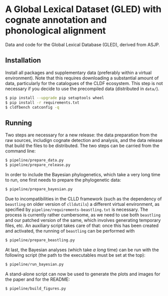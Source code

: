 # A Global Lexical Dataset (GLED) with cognate annotation and phonological alignment

Data and code for the Global Lexical Database (GLED), derived from ASJP.

## Installation

Install all packages and supplementary data (preferably within a virtual environment). Note that this requires
downloading a substantial amount of data, particularly for the catalogues of the CLDF ecosystem. This step is
not necessary if you decide to use the precompiled data (distributed in `data/`).

```bash
$ pip install --upgrade pip setuptools wheel 
$ pip install -r requirements.txt
$ cldfbench catconfig -q
```

## Running

Two steps are necessary for a new release: the data preparation from the raw sources, includign cognate detection and analysis, and the data release that build the files to be distributed. The two steps can be carried from the command line:

```bash
$ pipeline/prepare_data.py
$ pipeline/prepare_release.py
```

In order to include the Bayesian phylogenetics, which take a very long time to
run, one first needs to prepare the phylogenetic data:

```bash
$ pipeline/prepare_bayesian.py
```

Due to incompatibilities in the CLLD framework (such as the dependency of
`beastling` on older version of `clldutils`) a different virtual environment,
as specified by `pipeline/requirements-beastling.txt` is necessary. The
process is currently rather cumbersome, as we need to use both
`beastling` and our patched version of the same, which involves generating
temporary files, etc. An auxiliary script takes care of that: once
this has been created and activated, the running of `beastling` can
be performed with

```bash
$ pipeline/prepare_beastling.py
```

At last, the Bayesian analyses (which take *a long* time) can be
run with the following script (the path to the executables must
be set at the top):

```bash
$ pipeline/run_bayesian.py
```

A stand-alone script can now be used
to generate the plots and images for the paper and for the README:

```bash
$ pipeline/build_figures.py
```
